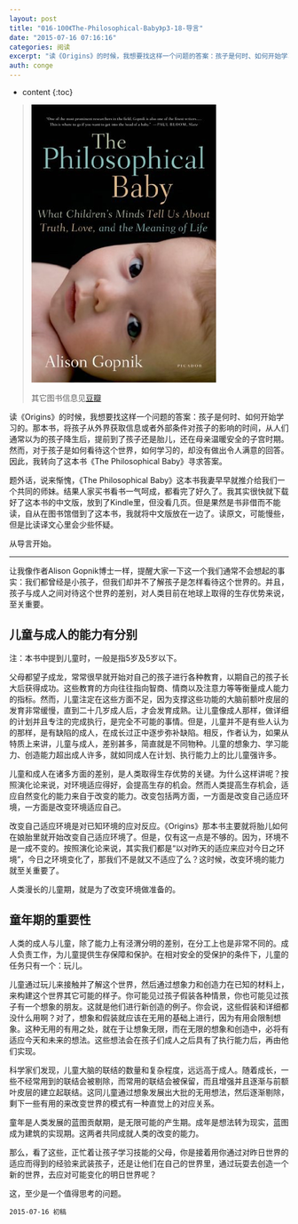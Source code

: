 ```yaml
---
layout: post
title: "016-100《The-Philosophical-Baby》p3-18-导言"
date: "2015-07-16 07:16:16"
categories: 阅读
excerpt: "读《Origins》的时候，我想要找这样一个问题的答案：孩子是何时、如何开始学习的。那本书，将孩子从外界获取信息或者外部条件对孩子的影响的时间，从人们通常以为的孩子降生后，提前到了孩子还是胎儿，还在母亲温暖安全的子宫时期。然而，对于孩子是如何看待这个世界，如何学习的，却没有做出令人满意的回答。因此，我转向了这本书《The Philosophical Baby》寻求答案..."
auth: conge
---
```

* content
{:toc}

> ![The philosophical baby 封面](/assets/images/阅读/118382-dbbc7b134fe7047a.jpg)
> 
> 其它图书信息见[豆瓣](http://book.douban.com/subject/5931067/)

读《Origins》的时候，我想要找这样一个问题的答案：孩子是何时、如何开始学习的。那本书，将孩子从外界获取信息或者外部条件对孩子的影响的时间，从人们通常以为的孩子降生后，提前到了孩子还是胎儿，还在母亲温暖安全的子宫时期。然而，对于孩子是如何看待这个世界，如何学习的，却没有做出令人满意的回答。因此，我转向了这本书《The Philosophical Baby》寻求答案。

题外话，说来惭愧，《The Philosophical Baby》这本书我妻早早就推介给我们一个共同的师妹。结果人家买书看书一气呵成，都看完了好久了。我其实很快就下载好了这本书的中文版，放到了Kindle里，但没看几页。但是果然是书非借而不能读，自从在图书馆借到了这本书，我就将中文版放在一边了。读原文，可能慢些，但是比读译文心里会少些怀疑。

从导言开始。

----

让我像作者Alison Gopnik博士一样，提醒大家一下这一个我们通常不会想起的事实：我们都曾经是小孩子，但我们却并不了解孩子是怎样看待这个世界的。并且，孩子与成人之间对待这个世界的差别，对人类目前在地球上取得的生存优势来说，至关重要。

## 儿童与成人的能力有分别

注：本书中提到儿童时，一般是指5岁及5岁以下。

父母都望子成龙，常常很早就开始对自己的孩子进行各种教育，以期自己的孩子长大后获得成功。这些教育的方向往往指向智商、情商以及注意力等等衡量成人能力的指标。然而，儿童注定在这些方面不足，因为支撑这些功能的大脑前额叶皮层的发育非常缓慢，直到二十几岁成人后，才会发育成熟。让儿童像成人那样，做详细的计划并且专注的完成执行，是完全不可能的事情。但是，儿童并不是有些人认为的那样，是有缺陷的成人，在成长过正中逐步弥补缺陷。相反，作者认为，如果从特质上来讲，儿童与成人，差别甚多，简直就是不同物种。儿童的想象力、学习能力、创造能力超出成人许多，就如同成人在计划、执行能力上的比儿童强许多。

儿童和成人在诸多方面的差别，是人类取得生存优势的关键。为什么这样讲呢？按照演化论来说，对环境适应得好，会提高生存的机会。然而人类提高生存机会，适应自然变化的能力来自于改变的能力。改变包括两方面，一方面是改变自己适应环境，一方面是改变环境适应自己。

改变自己适应环境是对已知环境的应对反应。《Origins》那本书主要就将胎儿如何在娘胎里就开始改变自己适应环境了。但是，仅有这一点是不够的。因为，环境不是一成不变的。按照演化论来说，其实我们都是“以对昨天的适应来应对今日之环境”，今日之环境变化了，那我们不是就又不适应了么？这时候，改变环境的能力就至关重要了。

人类漫长的儿童期，就是为了改变环境做准备的。

## 童年期的重要性

人类的成人与儿童，除了能力上有泾渭分明的差别，在分工上也是非常不同的。成人负责工作，为儿童提供生存保障和保护。在相对安全的受保护的条件下，儿童的任务只有一个：玩儿。

儿童通过玩儿来接触并了解这个世界，然后通过想象力和创造力在已知的材料上，来构建这个世界其它可能的样子。你可能见过孩子假装各种情景，你也可能见过孩子有一个想象的朋友。这就是他们进行新创造的例子。你会说，这些假装和详细都没什么用啊？对了，想象和假装就应该在无用的基础上进行，因为有用会限制想象。这种无用的有用之处，就在于让想象无限，而在无限的想象和创造中，必将有适应今天和未来的想法。这些想法会在孩子们成人之后具有了执行能力后，再由他们实现。

科学家们发现，儿童大脑的联结的数量和复杂程度，远远高于成人。随着成长，一些不经常用到的联结会被剔除，而常用的联结会被保留，而且增强并且逐渐与前额叶皮层的建立起联结。这同儿童通过想象发展出大批的无用想法，然后逐渐剔除，剩下一些有用的来改变世界的模式有一种直觉上的对应关系。

童年是人类发展的蓝图贡献期，是无限可能的产生期。成年是想法转为现实，蓝图成为建筑的实现期。这两者共同成就人类的改变的能力。

那么，看了这些，正忙着让孩子学习技能的父母，你是接着用你通过对昨日世界的适应而得到的经验来武装孩子，还是让他们在自己的世界里，通过玩耍去创造一个新的世界，去应对可能变化的明日世界呢？

这，至少是一个值得思考的问题。

```
2015-07-16 初稿
```
